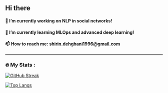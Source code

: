 ## Hi there


#### 🔭 I’m currently working on NLP in social networks!
#### 🌱 I’m currently learning MLOps and advanced deep learning!
#### 📫 How to reach me: shirin.dehghani1996@gmail.com

---
### :fire: My Stats :
[![GitHub Streak](http://github-readme-streak-stats.herokuapp.com?user=ShirinDehghani&theme=dark&background=000000)](https://git.io/streak-stats)

[![Top Langs](https://github-readme-stats.vercel.app/api/top-langs/?username=ShirinDehghani=dark&background=000000)](https://github.com/anuraghazra/github-readme-stats)
